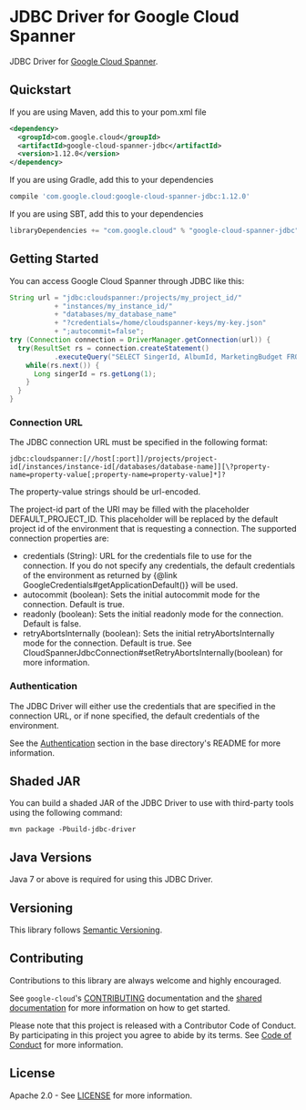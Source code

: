 # JDBC Driver for Google Cloud Spanner

JDBC Driver for
[Google Cloud Spanner](https://cloud.google.com/spanner/).

## Quickstart

[//]: # ({x-version-update-start:google-cloud-spanner-jdbc:released})
If you are using Maven, add this to your pom.xml file
```xml
<dependency>
  <groupId>com.google.cloud</groupId>
  <artifactId>google-cloud-spanner-jdbc</artifactId>
  <version>1.12.0</version>
</dependency>
```
If you are using Gradle, add this to your dependencies
```Groovy
compile 'com.google.cloud:google-cloud-spanner-jdbc:1.12.0'
```
If you are using SBT, add this to your dependencies
```Scala
libraryDependencies += "com.google.cloud" % "google-cloud-spanner-jdbc" % "1.12.0"
```
[//]: # ({x-version-update-end})

## Getting Started
You can access Google Cloud Spanner through JDBC like this:

```java
String url = "jdbc:cloudspanner:/projects/my_project_id/"
           + "instances/my_instance_id/"
           + "databases/my_database_name"
           + "?credentials=/home/cloudspanner-keys/my-key.json"
           + ";autocommit=false";
try (Connection connection = DriverManager.getConnection(url)) {
  try(ResultSet rs = connection.createStatement()
           .executeQuery("SELECT SingerId, AlbumId, MarketingBudget FROM Albums")) {
    while(rs.next()) {
      Long singerId = rs.getLong(1);
    }
  }
}
```

### Connection URL
The JDBC connection URL must be specified in the following format:

```
jdbc:cloudspanner:[//host[:port]]/projects/project-id[/instances/instance-id[/databases/database-name]][\?property-name=property-value[;property-name=property-value]*]?
```

The property-value strings should be url-encoded.

The project-id part of the URI may be filled with the placeholder DEFAULT_PROJECT_ID. This
placeholder will be replaced by the default project id of the environment that is requesting a
connection.
The supported connection properties are:

* credentials (String): URL for the credentials file to use for the connection. If you do not specify any credentials, the default credentials of the environment as returned by {@link GoogleCredentials#getApplicationDefault()} will be used.
* autocommit (boolean): Sets the initial autocommit mode for the connection. Default is true.
* readonly (boolean): Sets the initial readonly mode for the connection. Default is false.
* retryAbortsInternally (boolean): Sets the initial retryAbortsInternally mode for the connection. Default is true. See
CloudSpannerJdbcConnection#setRetryAbortsInternally(boolean) for more information.

### Authentication
The JDBC Driver will either use the credentials that are specified in the connection URL, or if none specified, the default credentials of the environment.

See the
[Authentication](https://github.com/googleapis/google-cloud-java#authentication)
section in the base directory's README for more information.

## Shaded JAR

You can build a shaded JAR of the JDBC Driver to use with third-party tools using the following command:

```
mvn package -Pbuild-jdbc-driver
```

## Java Versions

Java 7 or above is required for using this JDBC Driver.

## Versioning

This library follows [Semantic Versioning](http://semver.org/).

## Contributing

Contributions to this library are always welcome and highly encouraged.

See `google-cloud`'s [CONTRIBUTING] documentation and the
[shared documentation](https://github.com/googleapis/google-cloud-common/blob/master/contributing/readme.md#how-to-contribute-to-gcloud)
for more information on how to get started.

Please note that this project is released with a Contributor Code of Conduct.
By participating in this project you agree to abide by its terms. See
[Code of Conduct][code-of-conduct] for more information.

## License

Apache 2.0 - See [LICENSE] for more information.


[CONTRIBUTING]:https://github.com/googleapis/google-cloud-java/blob/master/CONTRIBUTING.md
[code-of-conduct]:https://github.com/googleapis/google-cloud-java/blob/master/CODE_OF_CONDUCT.md#contributor-code-of-conduct
[LICENSE]: https://github.com/googleapis/google-cloud-java/blob/master/LICENSE
[cloud-platform]: https://cloud.google.com/

[cloud-spanner]: https://cloud.google.com/spanner/
[cloud-spanner-docs]: https://cloud.google.com/spanner/docs/overview
